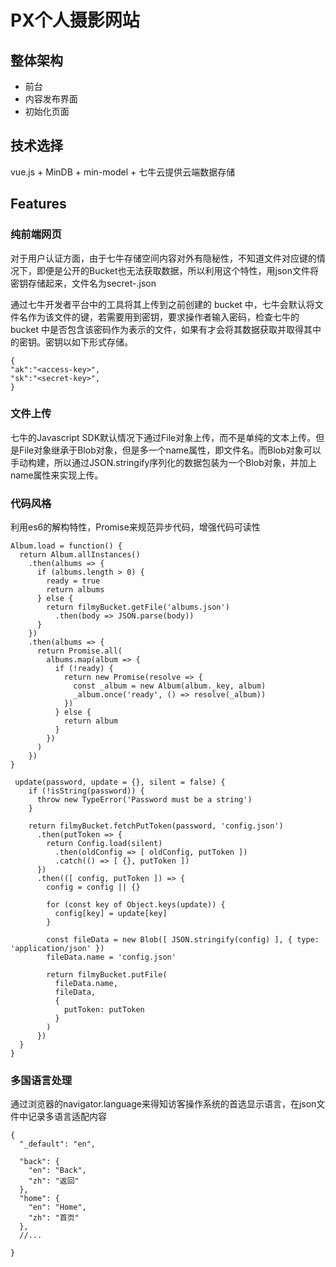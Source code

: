 # PX个人摄影网站

## 整体架构
- 前台
- 内容发布界面
- 初始化页面

## 技术选择
vue.js + MinDB + min-model + 七牛云提供云端数据存储 

## Features
### 纯前端网页

对于用户认证方面，由于七牛存储空间内容对外有隐秘性，不知道文件对应键的情况下，即便是公开的Bucket也无法获取数据，所以利用这个特性，用json文件将密钥存储起来，文件名为secret-<password>.json

通过七牛开发者平台中的工具将其上传到之前创建的 bucket 中，七牛会默认将文件名作为该文件的键，若需要用到密钥，要求操作者输入密码，检查七牛的 bucket 中是否包含该密码作为表示的文件，如果有才会将其数据获取并取得其中的密钥。密钥以如下形式存储。
```
{
"ak":"<access-key>",
"sk":"<secret-key>",
}
```

### 文件上传
七牛的Javascript SDK默认情况下通过File对象上传，而不是单纯的文本上传。但是File对象继承于Blob对象，但是多一个name属性，即文件名。而Blob对象可以手动构建，所以通过JSON.stringify序列化的数据包装为一个Blob对象，并加上name属性来实现上传。

### 代码风格


利用es6的解构特性，Promise来规范异步代码，增强代码可读性
```
Album.load = function() {
  return Album.allInstances()
    .then(albums => {
      if (albums.length > 0) {
        ready = true
        return albums
      } else {
        return filmyBucket.getFile('albums.json')
          .then(body => JSON.parse(body))
      }
    })
    .then(albums => {
      return Promise.all(
        albums.map(album => {
          if (!ready) {
            return new Promise(resolve => {
              const _album = new Album(album._key, album)
              _album.once('ready', () => resolve(_album))
            })
          } else {
            return album
          }
        })
      )
    })
}

 update(password, update = {}, silent = false) {
    if (!isString(password)) {
      throw new TypeError('Password must be a string')
    }

    return filmyBucket.fetchPutToken(password, 'config.json')
      .then(putToken => {
        return Config.load(silent)
          .then(oldConfig => [ oldConfig, putToken ])
          .catch(() => [ {}, putToken ])
      })
      .then(([ config, putToken ]) => {
        config = config || {}

        for (const key of Object.keys(update)) {
          config[key] = update[key]
        }

        const fileData = new Blob([ JSON.stringify(config) ], { type: 'application/json' })
        fileData.name = 'config.json'

        return filmyBucket.putFile(
          fileData.name,
          fileData,
          {
            putToken: putToken
          }
        )
      })
  }
}

```
### 多国语言处理
通过浏览器的navigator.language来得知访客操作系统的首选显示语言，在json文件中记录多语言适配内容

```
{
  "_default": "en",

  "back": {
    "en": "Back",
    "zh": "返回"
  },
  "home": {
    "en": "Home",
    "zh": "首页"
  },
  //...

}
```


